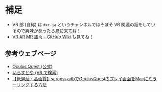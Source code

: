 # 補足

- VR 部 (自称) は `#xr-ja` というチャンネルでほそぼそ VR 関連の話をしているので興味があったら見に来てね！
- [VR AR MR 諸々 - GitHub Wiki](https://github.com/quipper/aya-issues/wiki/VR-AR-MR-%E8%AB%B8%E3%80%85) も見てね！

## 参考ウェブページ

- [Oculus Quest (公式)](https://www.oculus.com/quest/?locale=en_US)
- [いらすとや (VR で検索)](https://www.irasutoya.com/search?q=VR)
- [【低遅延・高画質】scrcpy+adbでOculusQuestのプレイ画面をMacにミラーリングする方法](https://note.mu/masaki_ponpoko/n/nc759f6499c79)
